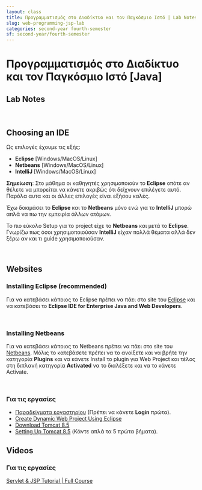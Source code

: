 ```yaml
---
layout: class
title: Προγραμματισμός στο Διαδίκτυο και τον Παγκόσμιο Ιστό | Lab Notes
slug: web-programming-jsp-lab
categories: second-year fourth-semester
sf: second-year/fourth-semester
---
```


# Προγραμματισμός στο Διαδίκτυο και τον Παγκόσμιο Ιστό [Java]

## Lab Notes

<br />

## Choosing an IDE

Ως επιλογές έχουμε τις εξής:

* **Eclipse** [Windows/MacOS/Linux]
* **Netbeans** [Windows/MacOS/Linux]
* **IntelliJ** [Windows/MacOS/Linux]


**Σημείωση**: Στο μάθημα οι καθηγητές χρησιμοποιούν το **Eclipse** οπότε αν θέλετε να μπορείται να κάνετε ακριβώς ότι δείχνουν επιλέγετε αυτό. Παρόλα αυτα και οι άλλες επιλογές είναι εξήσου καλές. 


Έχω δοκιμάσει το **Eclipse** και το **Netbeans** μόνο ενώ για το **IntelliJ** μπορώ απλά να πω την εμπειρία άλλων ατόμων.

Το πιο εύκολο Setup για το project είχε το **Netbeans** και μετά το **Eclipse**. Γνωρίζω πως όσοι χρησιμοποιούσαν **IntelliJ** είχαν πολλά θέματα αλλά δεν ξέρω αν και τι guide χρησιμοποιούσαν.

<br />

## Websites

### Installing Eclipse (recommended)

Για να κατεβάσει κάποιος το Eclipse πρέπει να πάει στο site του [Eclipse](https://www.eclipse.org/downloads/packages/) και να κατεβάσει το **Eclipse IDE for Enterprise Java and Web Developers**.

<br />

### Installing Netbeans

Για να κατεβάσει κάποιος το Netbeans πρέπει να πάει στο site του [Netbeans](https://netbeans.apache.org/download/index.html). Μόλις το κατεβάσετε πρέπει να το ανοίξετε και να βρήτε την κατηγορία **Plugins** και να κάνετε Install το plugin για Web Project και τέλος στη διπλανή κατηγορία **Activated** να το διαλέξετε και να το κάνετε Activate.

<br />

### Για τις εργασίες

* [Παραδείγματα εργαστηρίου](https://gunet2.cs.unipi.gr/modules/document/document.php?course=TMB117&openDir=/201102161747563cexy8tj) (Πρέπει να κάνετε **Login** πρώτα).
* [Create Dynamic Web Project Using Eclipse](https://www.upgrad.com/blog/how-to-create-dynamic-web-project-using-eclipse/)
* [Download Tomcat 8.5](https://tomcat.apache.org/download-80.cgi)
* [Setting Up Tomcat 8.5](https://tomcat.apache.org/tomcat-8.0-doc/RUNNING.txt) (Κάντε απλά τα 5 πρώτα βήματα).

## Videos

### Για τις εργασίες

[Servlet & JSP Tutorial | Full Course](https://www.youtube.com/watch?v=OuBUUkQfBYM)

